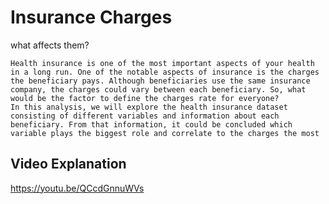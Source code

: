 # Insurance Charges
what affects them?

	Health insurance is one of the most important aspects of your health in a long run. One of the notable aspects of insurance is the charges the beneficiary pays. Although beneficiaries use the same insurance company, the charges could vary between each beneficiary. So, what would be the factor to define the charges rate for everyone? 
	In this analysis, we will explore the health insurance dataset consisting of different variables and information about each beneficiary. From that information, it could be concluded which variable plays the biggest role and correlate to the charges the most

## Video Explanation
https://youtu.be/QCcdGnnuWVs
